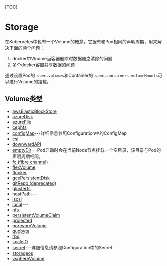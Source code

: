[TOC]

# Storage

在Kubernetes中也有一个Volume的概念，它据有和Pod相同的声明周期，用来解决下面的两个问题：

1. docker中Vloume当容器删除时数据随之清除的问题
2. 多个docker容器共享数据的问题

通过设置Pod的`.spec.volumes`和Container的`.spec.containers.volumeMounts`可以进行Volume的挂载。



## Volume类型

- [awsElasticBlockStore](https://kubernetes.io/docs/concepts/storage/volumes/#awselasticblockstore)
- [azureDisk](https://kubernetes.io/docs/concepts/storage/volumes/#azuredisk)
- [azureFile](https://kubernetes.io/docs/concepts/storage/volumes/#azurefile)
- [cephfs](https://kubernetes.io/docs/concepts/storage/volumes/#cephfs)
- [configMap](https://kubernetes.io/docs/concepts/storage/volumes/#configmap)---详细信息参照Configuration中的ConfigMap
- [csi](https://kubernetes.io/docs/concepts/storage/volumes/#csi)
- [downwardAPI](https://kubernetes.io/docs/concepts/storage/volumes/#downwardapi)
- [emptyDir](https://kubernetes.io/docs/concepts/storage/volumes/#emptydir)---Pod启动时会在当前Node节点挂载一个空目录，该目录与Pod的声明周期相同。
- [fc (fibre channel)](https://kubernetes.io/docs/concepts/storage/volumes/#fc)
- [flexVolume](https://kubernetes.io/docs/concepts/storage/volumes/#flexVolume)
- [flocker](https://kubernetes.io/docs/concepts/storage/volumes/#flocker)
- [gcePersistentDisk](https://kubernetes.io/docs/concepts/storage/volumes/#gcepersistentdisk)
- [gitRepo (deprecated)](https://kubernetes.io/docs/concepts/storage/volumes/#gitrepo)
- [glusterfs](https://kubernetes.io/docs/concepts/storage/volumes/#glusterfs)
- [hostPath](https://kubernetes.io/docs/concepts/storage/volumes/#hostpath)---
- [iscsi](https://kubernetes.io/docs/concepts/storage/volumes/#iscsi)
- [local](https://kubernetes.io/docs/concepts/storage/volumes/#local)---
- [nfs](https://kubernetes.io/docs/concepts/storage/volumes/#nfs)
- [persistentVolumeClaim](https://kubernetes.io/docs/concepts/storage/volumes/#persistentvolumeclaim)
- [projected](https://kubernetes.io/docs/concepts/storage/volumes/#projected)
- [portworxVolume](https://kubernetes.io/docs/concepts/storage/volumes/#portworxvolume)
- [quobyte](https://kubernetes.io/docs/concepts/storage/volumes/#quobyte)
- [rbd](https://kubernetes.io/docs/concepts/storage/volumes/#rbd)
- [scaleIO](https://kubernetes.io/docs/concepts/storage/volumes/#scaleio)
- [secret](https://kubernetes.io/docs/concepts/storage/volumes/#secret)---详细信息请参照Configuration中的Secret
- [storageos](https://kubernetes.io/docs/concepts/storage/volumes/#storageos)
- [vsphereVolume](https://kubernetes.io/docs/concepts/storage/volumes/#vspherevolume)